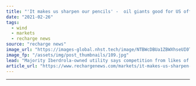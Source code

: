 ```yaml
---
title: "'It makes us sharpen our pencils' -  oil giants good for US offshore wind, says Avangrid chief"
date: "2021-02-26"
tags: 
  - wind
  - markets
  - recharge news
source: "recharge news"
image_url: "https://images-global.nhst.tech/image/NTBWcDBUa1ZBWXhseUI0TUJmSC9qbGRhNzROVG81WWhkTHhFanJhekdVaz0=/nhst/binary/645265a049b295c5fc3a137c414f6917"
image_fp: "/assets/img/post_thumbnails/109.jpg"
lead: "Majority Iberdrola-owned utility says competition from likes of BP and Shell 'clarifies industry is for real'"
article_url: "https://www.rechargenews.com/markets/it-makes-us-sharpen-our-pencils-oil-giants-good-for-us-offshore-wind-says-avangrid-chief/2-1-970609"
---
```


---
